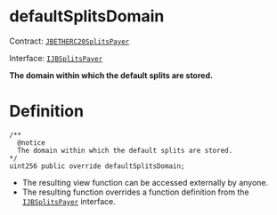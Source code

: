 # defaultSplitsDomain

Contract: [`JBETHERC20SplitsPayer`](/api/contracts/or-utilities/jbetherc20splitspayer/README.md)

Interface: [`IJBSplitsPayer`](/api/interfaces/ijbsplitspayer.md)

**The domain within which the default splits are stored.**

# Definition

```
/**
  @notice
  The domain within which the default splits are stored. 
*/
uint256 public override defaultSplitsDomain;
```

* The resulting view function can be accessed externally by anyone.
* The resulting function overrides a function definition from the [`IJBSplitsPayer`](/api/interfaces/ijbsplitspayer.md) interface.
